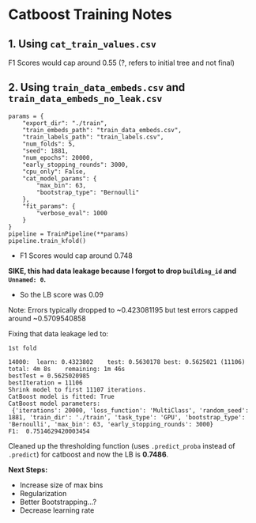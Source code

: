 # Catboost Training Notes

## 1. Using `cat_train_values.csv`

F1 Scores would cap around 0.55 (?, refers to initial tree and not final)

## 2. Using `train_data_embeds.csv` and `train_data_embeds_no_leak.csv`

```
params = {
    "export_dir": "./train",
    "train_embeds_path": "train_data_embeds.csv",
    "train_labels_path": "train_labels.csv",
    "num_folds": 5,
    "seed": 1881,
    "num_epochs": 20000,
    "early_stopping_rounds": 3000,
    "cpu_only": False,
    "cat_model_params": {
        "max_bin": 63,
        "bootstrap_type": "Bernoulli"
    },
    "fit_params": {
        "verbose_eval": 1000
    }
}
pipeline = TrainPipeline(**params)
pipeline.train_kfold()
```

- F1 Scores would cap around 0.748

**SIKE, this had data leakage because I forgot to drop `building_id` and `Unnamed: 0`.**

- So the LB score was 0.09

Note: Errors typically dropped to ~0.423081195 but test errors capped around ~0.5709540858

Fixing that data leakage led to:

```
1st fold

14000:	learn: 0.4323802	test: 0.5630178	best: 0.5625021 (11106)	total: 4m 8s	remaining: 1m 46s
bestTest = 0.5625020985
bestIteration = 11106
Shrink model to first 11107 iterations.
CatBoost model is fitted: True
CatBoost model parameters:
 {'iterations': 20000, 'loss_function': 'MultiClass', 'random_seed': 1881, 'train_dir': './train', 'task_type': 'GPU', 'bootstrap_type': 'Bernoulli', 'max_bin': 63, 'early_stopping_rounds': 3000}
F1:  0.7514629420003454
```

Cleaned up the thresholding function (uses `.predict_proba` instead of `.predict`) for catboost and now the LB is **0.7486**.

**Next Steps:**

- Increase size of max bins
- Regularization
- Better Bootstrapping...?
- Decrease learning rate
